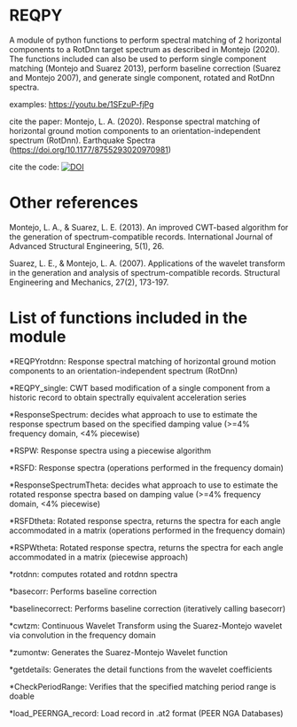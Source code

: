 # REQPY

A module of python functions to perform spectral matching of 2 horizontal components to a RotDnn target spectrum as described in Montejo (2020). The functions included can also be used to perform single component matching (Montejo and Suarez 2013), perform baseline correction (Suarez and Montejo 2007), and generate single component, rotated and RotDnn spectra.

examples: https://youtu.be/1SFzuP-fjPg

cite the paper: Montejo, L. A. (2020). Response spectral matching of horizontal ground motion components to an orientation-independent spectrum (RotDnn). Earthquake Spectra (https://doi.org/10.1177/8755293020970981)

cite the code:  [![DOI](https://zenodo.org/badge/287290497.svg)](https://zenodo.org/badge/latestdoi/287290497)

# Other references

Montejo, L. A., & Suarez, L. E. (2013). An improved CWT-based algorithm for the generation of spectrum-compatible records. International Journal of Advanced Structural Engineering, 5(1), 26.

Suarez, L. E., & Montejo, L. A. (2007). Applications of the wavelet transform in the generation and analysis of spectrum-compatible records. Structural Engineering and Mechanics, 27(2), 173-197.

# List of functions included in the module

*REQPYrotdnn: Response spectral matching of horizontal ground motion components to an orientation-independent spectrum (RotDnn)

*REQPY_single: CWT based modification of a single component from a historic record to obtain spectrally equivalent acceleration series 
             
*ResponseSpectrum: decides what approach to use to estimate the response spectrum based on the specified damping value (>=4% frequency domain, <4% piecewise)

*RSPW: Response spectra using a piecewise algorithm

*RSFD: Response spectra (operations performed in the frequency domain)

*ResponseSpectrumTheta: decides what approach to use to estimate the rotated 
response spectra based on damping value (>=4% frequency domain, <4% piecewise)

*RSFDtheta: Rotated response spectra, returns the spectra for each angle 
accommodated in a matrix (operations performed in the frequency domain)

*RSPWtheta: Rotated response spectra, returns the spectra for each angle 
accommodated in a matrix (piecewise approach)

*rotdnn: computes rotated and rotdnn spectra

*basecorr: Performs baseline correction

*baselinecorrect: Performs baseline correction (iteratively calling basecorr)

*cwtzm: Continuous Wavelet Transform using the Suarez-Montejo wavelet via 
convolution in the frequency domain

*zumontw: Generates the Suarez-Montejo Wavelet function

*getdetails: Generates the detail functions from the wavelet coefficients

*CheckPeriodRange: Verifies that the specified matching period range is doable

*load_PEERNGA_record: Load record in .at2 format (PEER NGA Databases)        

